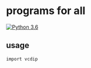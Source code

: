 # programs for all
              
[![Python 3.6](https://img.shields.io/badge/python-3.6-blue.svg)](https://www.python.org/downloads/release/python-360/)   


## usage
```
import vcdip
```